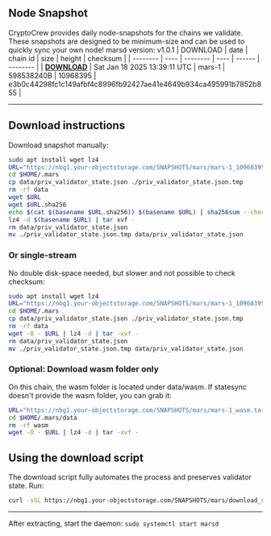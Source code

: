 ## Node Snapshot
CryptoCrew provides daily node-snapshots for the chains we validate. These snapshots are designed to be minimum-size and can be used to quickly sync your own node!
marsd version: v1.0.1
| DOWNLOAD | date | chain id | size | height | checksum |
| -------- | ---- | -------- | ---- | ------ | -------- |
| **[DOWNLOAD](https://nbg1.your-objectstorage.com/SNAPSHOTS/mars/mars-1_10968395.tar.lz4)** | Sat Jan 18 2025 13:39:11 UTC | mars-1 | 598538240B | 10968395 | e3b0c44298fc1c149afbf4c8996fb92427ae41e4649b934ca495991b7852b855 |

---

## Download instructions
Download snapshot manually:
```sh
sudo apt install wget lz4
URL="https://nbg1.your-objectstorage.com/SNAPSHOTS/mars/mars-1_10968395.tar.lz4"
cd $HOME/.mars
cp data/priv_validator_state.json ./priv_validator_state.json.tmp
rm -rf data
wget $URL
wget $URL.sha256
echo $(cat $(basename $URL.sha256)) $(basename $URL) | sha256sum --check
lz4 -d $(basename $URL) | tar xvf -
rm data/priv_validator_state.json
mv ./priv_validator_state.json.tmp data/priv_validator_state.json
```

### Or single-stream
No double disk-space needed, but slower and not possible to check checksum:
```sh
sudo apt install wget lz4
URL="https://nbg1.your-objectstorage.com/SNAPSHOTS/mars/mars-1_10968395.tar.lz4"
cd $HOME/.mars
cp data/priv_validator_state.json ./priv_validator_state.json.tmp
rm -rf data
wget -O - $URL | lz4 -d | tar -xvf -
rm data/priv_validator_state.json
mv ./priv_validator_state.json.tmp data/priv_validator_state.json
```
### Optional: Download wasm folder only
On this chain, the wasm folder is located under data/wasm. If statesync doesn't provide the wasm folder, you can grab it:
```sh
URL="https://nbg1.your-objectstorage.com/SNAPSHOTS/mars/mars-1_wasm.tar.lz4"
cd $HOME/.mars/data
rm -rf wasm
wget -O - $URL | lz4 -d | tar -xvf -
```
## Using the download script
The download script fully automates the process and preserves validator state. Run:
```sh
curl -sSL https://nbg1.your-objectstorage.com/SNAPSHOTS/mars/download_snapshot.sh | bash
```
---

After extracting, start the daemon:
`sudo systemctl start marsd`
